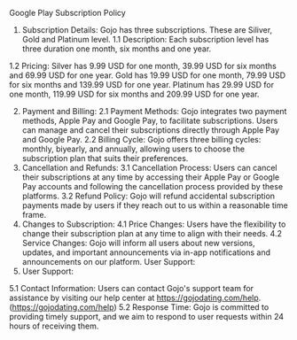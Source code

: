 Google Play Subscription Policy

1. Subscription Details:
Gojo has three subscriptions. These are Siliver, Gold and Platinum level. 
1.1 Description: Each subscription level has three duration one month, six months and one year.

1.2 Pricing: Silver has 9.99 USD for one month, 39.99 USD for six months and 69.99 USD for one year.
Gold has 19.99 USD for one month, 79.99 USD for six months and 139.99 USD for one year.
Platinum has 29.99 USD for one month, 119.99 USD for six months and 209.99 USD for one year.

2. Payment and Billing:
2.1 Payment Methods:
Gojo integrates two payment methods, Apple Pay and Google Pay, to facilitate subscriptions. Users can manage and cancel their subscriptions directly through Apple Pay and Google Pay.
2.2 Billing Cycle:
Gojo offers three billing cycles: monthly, biyearly, and annually, allowing users to choose the subscription plan that suits their preferences.
3. Cancellation and Refunds:
3.1 Cancellation Process:
Users can cancel their subscriptions at any time by accessing their Apple Pay or Google Pay accounts and following the cancellation process provided by these platforms.
3.2 Refund Policy:
Gojo will refund accidental subscription payments made by users if they reach out to us within a reasonable time frame.
4. Changes to Subscription:
4.1 Price Changes:
Users have the flexibility to change their subscription plan at any time to align with their needs.
4.2 Service Changes:
Gojo will inform all users about new versions, updates, and important announcements via in-app notifications and announcements on our platform.
User Support:
5. User Support:

5.1 Contact Information:
Users can contact Gojo's support team for assistance by visiting our help center at https://gojodating.com/help. (https://gojodating.com/help)
5.2 Response Time:
Gojo is committed to providing timely support, and we aim to respond to user requests within 24 hours of receiving them.
